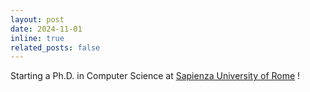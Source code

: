 ```yaml
---
layout: post
date: 2024-11-01 
inline: true
related_posts: false
---
```


Starting a Ph.D. in Computer Science at [Sapienza University of Rome](https://www.uniroma1.it/it/) !
